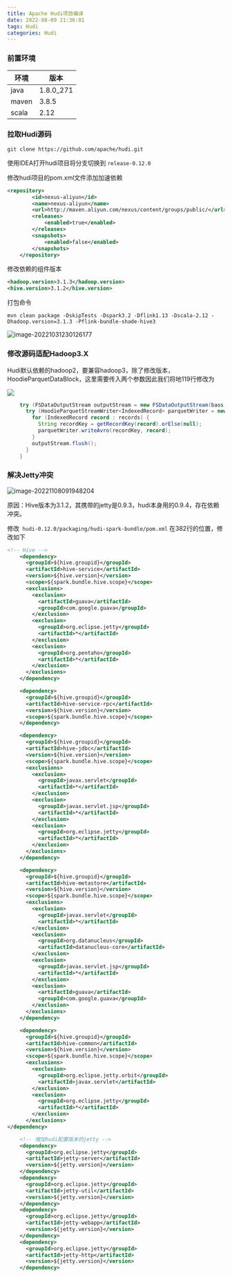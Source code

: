 ```yaml
---
title: Apache Hudi项目编译
date: 2022-08-09 21:36:01
tags: Hudi
categories: Hudi
---
```


### 前置环境

| 环境  | 版本      |
| ----- | --------- |
| java  | 1.8.0_271 |
| maven | 3.8.5     |
| scala | 2.12      |

### 拉取Hudi源码

```shell
git clone https://github.com/apache/hudi.git
```

使用IDEA打开hudi项目将分支切换到 `release-0.12.0`

修改hudi项目的pom.xml文件添加加速依赖

```xml
<repository>
        <id>nexus-aliyun</id>
        <name>nexus-aliyun</name>
        <url>http://maven.aliyun.com/nexus/content/groups/public/</url>
        <releases>
            <enabled>true</enabled>
        </releases>
        <snapshots>
            <enabled>false</enabled>
        </snapshots>
    </repository>
```

修改依赖的组件版本

```xml
<hadoop.version>3.1.3</hadoop.version>
<hive.version>3.1.2</hive.version>
```

打包命令

```shell
mvn clean package -DskipTests -Dspark3.2 -Dflink1.13 -Dscala-2.12 -Dhadoop.version=3.1.3 -Pflink-bundle-shade-hive3
```

![image-20221031230126177](https://hphimages-1253879422.cos.ap-beijing.myqcloud.com/%E6%95%B0%E6%8D%AE%E6%B9%96/image-20221031230126177.png)

### 修改源码适配Hadoop3.X

Hudi默认依赖的hadoop2，要兼容hadoop3，除了修改版本，HoodieParquetDataBlock，这里需要传入两个参数因此我们将地119行修改为

![](https://hphimages-1253879422.cos.ap-beijing.myqcloud.com/数据湖/20221025213122.png)

```java
    try (FSDataOutputStream outputStream = new FSDataOutputStream(baos,null)) {
      try (HoodieParquetStreamWriter<IndexedRecord> parquetWriter = new HoodieParquetStreamWriter<>(outputStream, avroParquetConfig)) {
        for (IndexedRecord record : records) {
          String recordKey = getRecordKey(record).orElse(null);
          parquetWriter.writeAvro(recordKey, record);
        }
        outputStream.flush();
      }
    }
```



### 解决Jetty冲突

![image-20221108091948204](https://hphimages-1253879422.cos.ap-beijing.myqcloud.com/%E6%95%B0%E6%8D%AE%E6%B9%96/image-20221108091948204.png)

原因：Hive版本为3.1.2，其携带的jetty是0.9.3，hudi本身用的0.9.4，存在依赖冲突。

修改` hudi-0.12.0/packaging/hudi-spark-bundle/pom.xml`  在382行的位置，修改如下

```xml
<!-- Hive -->
    <dependency>
      <groupId>${hive.groupid}</groupId>
      <artifactId>hive-service</artifactId>
      <version>${hive.version}</version>
      <scope>${spark.bundle.hive.scope}</scope>
      <exclusions>
        <exclusion>
          <artifactId>guava</artifactId>
          <groupId>com.google.guava</groupId>
        </exclusion>
        <exclusion>
          <groupId>org.eclipse.jetty</groupId>
          <artifactId>*</artifactId>
        </exclusion>
        <exclusion>
          <groupId>org.pentaho</groupId>
          <artifactId>*</artifactId>
        </exclusion>
      </exclusions>
    </dependency>

    <dependency>
      <groupId>${hive.groupid}</groupId>
      <artifactId>hive-service-rpc</artifactId>
      <version>${hive.version}</version>
      <scope>${spark.bundle.hive.scope}</scope>
    </dependency>

    <dependency>
      <groupId>${hive.groupid}</groupId>
      <artifactId>hive-jdbc</artifactId>
      <version>${hive.version}</version>
      <scope>${spark.bundle.hive.scope}</scope>
      <exclusions>
        <exclusion>
          <groupId>javax.servlet</groupId>
          <artifactId>*</artifactId>
        </exclusion>
        <exclusion>
          <groupId>javax.servlet.jsp</groupId>
          <artifactId>*</artifactId>
        </exclusion>
        <exclusion>
          <groupId>org.eclipse.jetty</groupId>
          <artifactId>*</artifactId>
        </exclusion>
      </exclusions>
    </dependency>

    <dependency>
      <groupId>${hive.groupid}</groupId>
      <artifactId>hive-metastore</artifactId>
      <version>${hive.version}</version>
      <scope>${spark.bundle.hive.scope}</scope>
      <exclusions>
        <exclusion>
          <groupId>javax.servlet</groupId>
          <artifactId>*</artifactId>
        </exclusion>
        <exclusion>
          <groupId>org.datanucleus</groupId>
          <artifactId>datanucleus-core</artifactId>
        </exclusion>
        <exclusion>
          <groupId>javax.servlet.jsp</groupId>
          <artifactId>*</artifactId>
        </exclusion>
        <exclusion>
          <artifactId>guava</artifactId>
          <groupId>com.google.guava</groupId>
        </exclusion>
      </exclusions>
    </dependency>

    <dependency>
      <groupId>${hive.groupid}</groupId>
      <artifactId>hive-common</artifactId>
      <version>${hive.version}</version>
      <scope>${spark.bundle.hive.scope}</scope>
      <exclusions>
        <exclusion>
          <groupId>org.eclipse.jetty.orbit</groupId>
          <artifactId>javax.servlet</artifactId>
        </exclusion>
        <exclusion>
          <groupId>org.eclipse.jetty</groupId>
          <artifactId>*</artifactId>
        </exclusion>
      </exclusions>
</dependency>

    <!-- 增加hudi配置版本的jetty -->
    <dependency>
      <groupId>org.eclipse.jetty</groupId>
      <artifactId>jetty-server</artifactId>
      <version>${jetty.version}</version>
    </dependency>
    <dependency>
      <groupId>org.eclipse.jetty</groupId>
      <artifactId>jetty-util</artifactId>
      <version>${jetty.version}</version>
    </dependency>
    <dependency>
      <groupId>org.eclipse.jetty</groupId>
      <artifactId>jetty-webapp</artifactId>
      <version>${jetty.version}</version>
    </dependency>
    <dependency>
      <groupId>org.eclipse.jetty</groupId>
      <artifactId>jetty-http</artifactId>
      <version>${jetty.version}</version>
    </dependency>
```





